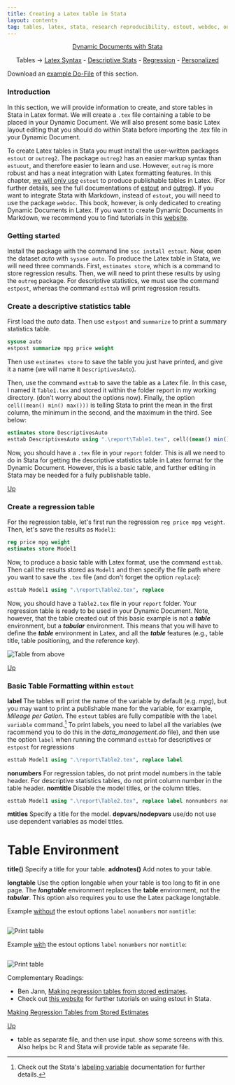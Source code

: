 ```yaml
---
title: Creating a Latex table in Stata
layout: contents
tag: tables, latex, stata, research reproducibility, estout, webdoc, outreg2
---
```


<a name="Contents"></a>
<p style="text-align: center;">
<a href="https://crenteriam.github.io/training/dynamic-documents/dynamicdocs-stata/">Dynamic Documents with Stata</a>
</p>
<p style="text-align: center;">
Tables &rarr; <a href="https://crenteriam.github.io/training/dynamic-documents/tables-latex/">Latex Syntax</a> - <a href="https://crenteriam.github.io/training/dynamic-documents/tables-descriptives/">Descriptive Stats</a> - <a href="https://crenteriam.github.io/training/dynamic-documents/tables-ols/">Regression</a> - <a href="https://crenteriam.github.io/training/dynamic-documents/tables-personalized/">Personalized</a>
</p>

Download an [example Do-File](TBD) of this section.

### Introduction
In this section, we will provide information to create, and store tables in Stata in Latex format. We will create a `.tex` file containing a table to be placed in your Dynamic Document. We will also present some basic Latex layout editing that you should do within Stata before importing the .tex file in your Dynamic Document.

To create Latex tables in Stata you must install the user-written packages `estout` or `outreg2`. The package `outreg2` has an easier markup syntax than `estuout`, and therefore easier to learn and use. However, `outreg` is more robust and has a neat integration with Latex formatting features. In this chapter, <u>we will only use</u> `estout` to produce publishable tables in Latex. (For further details, see the full documentations of [estout](http://repec.sowi.unibe.ch/stata/estout/) and [outreg](http://repec.org/bocode/o/outreg2.html)). If you want to integrate Stata with Markdown, instead of `estout`, you will need to use the package `webdoc`. This book, however, is only dedicated to creating Dynamic Documents in Latex. If you want to create Dynamic Documents in Markdown, we recommend you to find tutorials in this [website](http://repec.sowi.unibe.ch/stata/webdoc/index.html).

### Getting started

Install the package with the command line `ssc install estout`. Now, open the dataset *auto* with `sysuse auto`. To produce the Latex table in Stata, we will need three commands. First, `estimates store`, which is a command to store regression results. Then, we will need to print these results by using the `outreg` package. For descriptive statistics, we must use the command `estpost`, whereas the command `esttab` will print regression results.

### Create a descriptive statistics table

First load the *auto* data. Then use `estpost` and `summarize` to print a summary statistics table.

```Stata
sysuse auto
estpost summarize mpg price weight
```

Then use `estimates store` to save the table you just have printed, and give it a name (we will name it `DescriptivesAuto`).

Then, use the command `esttab` to save the table as a Latex file. In this case, I named it `Table1.tex` and stored it within the folder report in my working directory. (don't worry about the options now). Finally, the option `cell((mean() min() max()))` is telling Stata to print the mean in the first column, the minimum in the second, and the maximum in the third. See below:

```stata
estimates store DescriptivesAuto
esttab DescriptivesAuto using ".\report\Table1.tex", cell((mean() min() max()))
```

Now, you should have a `.tex` file in your `report` folder. This is all we need to do in Stata for getting the descriptive statistics table in Latex format for the Dynamic Document. However, this is a basic table, and further editing in Stata may be needed for a fully publishable table.

[Up](#Contents)

### Create a regression table

For the regression table, let's first run the regression `reg price mpg weight`. Then, let's save the results as `Model1`:

```stata
reg price mpg weight
estimates store Model1
```

Now, to produce a basic table with Latex format, use the command `esttab`. Then call the results stored as `Model1` and then specify the file path where you want to save the `.tex` file (and don't forget the option `replace`):

```stata
esttab Model1 using ".\report\Table2.tex", replace
```

Now, you should have a `Table2.tex` file in your `report` folder. Your regression table is ready to be used in your Dynamic Document. Note, however, that the table created out of this basic example is not a ***table*** environment, but a ***tabular*** environment. This means that you will have to define the ***table*** environment in Latex, and all the ***table*** features (e.g., table title, table positioning, and the reference key).

![Table from above](TBD)

[Up](#Contents)

### Basic Table Formatting within `estout`

**label** The tables will print the name of the variable by default (e.g. *mpg*), but you may want to print a publishable mane for the variable, for example, *Mileage per Gallon*. The `estout` tables are fully compatible with the `label variable` command.[^1] To print labels, you need to label all the variables (we racommend you to do this in the *data_management.do* file), and then use the option `label` when running the command `esttab` for descriptives or `estpost` for regressions

```stata
esttab Model1 using ".\report\Table2.tex", replace label
```

**nonumbers** For regression tables, do not print model numbers in the table header. For descriptive statistics tables, do not print column number in the table header.
**nomtitle** Disable the model titles, or the column titles.

```stata
esttab Model1 using ".\report\Table2.tex", replace label nonnumbers nomtitle
```

**mtitles** Specify a title for the model.
**depvars/nodepvars** use/do not use use dependent variables as model titles.

 # Table Environment
**title()** Specify a title for your table.
**addnotes()** Add notes to your table.

**longtable** Use the option longable when your table is too long to fit in one page. The ***longtable*** environment replaces the **table** environment, not the ***tabular***. This  option also requires you to use the Latex package longtable.

Example <u>without</u> the estout options `label` `nonumbers` nor `nomtitle`:

```stata
```

![Print table]()

Example <u>with</u> the estout options `label` `nonumbers` nor `nomtitle`:

```stata
```
![Print table]()

Complementary Readings:
- Ben Jann, [Making regression tables from stored estimates](http://www.soz.unibe.ch/unibe/portal/fak_wiso/c_dep_sowi/inst_soz/content/e39893/e48983/e131227/e131228/e131246/e131269/estout_ger.pdf).
- Check out [this website](https://www.ssc.wisc.edu/sscc/pubs/stata_tables.htm#summary) for further tutorials on using estout in Stata.

[Making Regression Tables from Stored Estimates](http://www.soz.unibe.ch/unibe/portal/fak_wiso/c_dep_sowi/inst_soz/content/e39893/e48983/e131227/e131228/e131246/e131269/estout_ger.pdf)

[Up](#Contents)

- table as separate file, and then use input. show some screens with this. Also helps bc R and Stata will provide table as separate file.

[^1]: Check out the Stata's [labeling variable](https://www.stata.com/manuals13/gsw9.pdf) documentation for further details.
